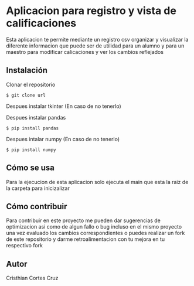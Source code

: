 # Aplicacion para registro y vista de calificaciones

Esta aplicacion te permite mediante un registro csv organizar
y visualizar la diferente informacion que puede ser de utilidad
para un alumno y para un maestro para modificar calicaciones y 
ver los cambios reflejados

## Instalación

Clonar el repositorio 

`$ git clone url`

Despues instalar tkinter (En caso de no tenerlo)

Despues instalar pandas 

`$ pip install pandas`

Despues intalar numpy (En caso de no tenerlo)

`$ pip install numpy`



## Cómo se usa

Para la ejecucion de esta aplicacion solo ejecuta el main que esta la raiz de la carpeta para inicizalizar

## Cómo contribuir

Para contribuir en este proyecto me pueden dar sugerencias de optimizacion asi como de algun fallo o bug incluso 
en el mismo proyecto una vez evaluado los cambios correspondientes o puedes realizar un fork de este repositorio
y darme retroalimentacion con tu mejora en tu respectivo fork

## Autor

Cristhian Cortes Cruz